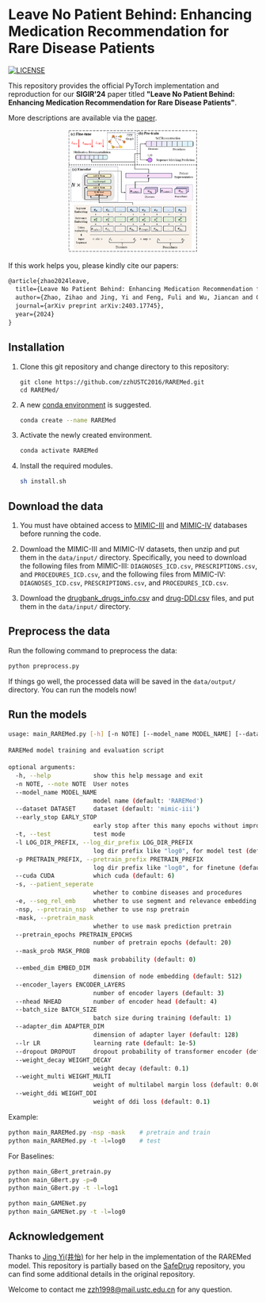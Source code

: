 # Leave No Patient Behind: Enhancing Medication Recommendation for Rare Disease Patients

[![LICENSE](https://img.shields.io/badge/license-MIT-green)](https://github.com/zzhUSTC2016/RAREMed/blob/main/LICENSE)

This repository provides the official PyTorch implementation and reproduction for our **SIGIR'24** paper titled **"Leave No Patient Behind: Enhancing Medication Recommendation for Rare Disease Patients"**. 

More descriptions are available via the [paper](https://arxiv.org/abs/2403.17745).

<div style="text-align: center;">
<img src="figs/RAREMed.png" alt="introduction" style="zoom:30%;" />
</div>


If this work helps you, please kindly cite our papers:

```tex
@article{zhao2024leave,
  title={Leave No Patient Behind: Enhancing Medication Recommendation for Rare Disease Patients},
  author={Zhao, Zihao and Jing, Yi and Feng, Fuli and Wu, Jiancan and Gao, Chongming and He, Xiangnan},
  journal={arXiv preprint arXiv:2403.17745},
  year={2024}
}
```

## Installation

1. Clone this git repository and change directory to this repository:

   ```shell
   git clone https://github.com/zzhUSTC2016/RAREMed.git
   cd RAREMed/
   ```

2. A new [conda environment](https://docs.conda.io/projects/conda/en/latest/user-guide/concepts/environments.html) is suggested. 

   ```bash
   conda create --name RAREMed
   ```

3. Activate the newly created environment.

   ```bash
   conda activate RAREMed
   ```

4. Install the required modules.

   ```bash
   sh install.sh
   ```


## Download the data

1. You must have obtained access to [MIMIC-III](https://physionet.org/content/mimiciii/) and [MIMIC-IV](https://physionet.org/content/mimiciv/) databases before running the code. 

2. Download the MIMIC-III and MIMIC-IV datasets, then unzip and put them in the `data/input/` directory. Specifically, you need to download the following files from MIMIC-III: `DIAGNOSES_ICD.csv`, `PRESCRIPTIONS.csv`, and `PROCEDURES_ICD.csv`, and the following files from MIMIC-IV: `DIAGNOSES_ICD.csv`, `PRESCRIPTIONS.csv`, and `PROCEDURES_ICD.csv`.

3. Download the [drugbank_drugs_info.csv](https://drive.google.com/file/d/1EzIlVeiIR6LFtrBnhzAth4fJt6H_ljxk/view?usp=sharing) and [drug-DDI.csv]( https://drive.google.com/file/d/1mnPc0O0ztz0fkv3HF-dpmBb8PLWsEoDz/view?usp=sharing) files, and put them in the `data/input/` directory.

## Preprocess the data

Run the following command to preprocess the data:

```bash
python preprocess.py
```

If things go well, the processed data will be saved in the `data/output/` directory. You can run the models now!

## Run the models

```bash
usage: main_RAREMed.py [-h] [-n NOTE] [--model_name MODEL_NAME] [--dataset DATASET] [--early_stop EARLY_STOP] [-t] [-l LOG_DIR_PREFIX] [-p PRETRAIN_PREFIX] [--cuda CUDA] [-s] [-e] [-nsp] [-mask] [--pretrain_epochs PRETRAIN_EPOCHS] [--mask_prob MASK_PROB] [--embed_dim EMBED_DIM] [--encoder_layers ENCODER_LAYERS] [--nhead NHEAD] [--batch_size BATCH_SIZE] [--adapter_dim ADAPTER_DIM] [--lr LR] [--dropout DROPOUT] [--weight_decay WEIGHT_DECAY] [--weight_multi WEIGHT_MULTI] [--weight_ddi WEIGHT_DDI]

RAREMed model training and evaluation script

optional arguments:
  -h, --help            show this help message and exit
  -n NOTE, --note NOTE  User notes
  --model_name MODEL_NAME
                        model name (default: 'RAREMed')
  --dataset DATASET     dataset (default: 'mimic-iii')
  --early_stop EARLY_STOP
                        early stop after this many epochs without improvement (default: 10)
  -t, --test            test mode
  -l LOG_DIR_PREFIX, --log_dir_prefix LOG_DIR_PREFIX
                        log dir prefix like "log0", for model test (default: None)
  -p PRETRAIN_PREFIX, --pretrain_prefix PRETRAIN_PREFIX
                        log dir prefix like "log0", for finetune (default: None)
  --cuda CUDA           which cuda (default: 6)
  -s, --patient_seperate
                        whether to combine diseases and procedures
  -e, --seg_rel_emb     whether to use segment and relevance embedding layer (default: True)
  -nsp, --pretrain_nsp  whether to use nsp pretrain
  -mask, --pretrain_mask
                        whether to use mask prediction pretrain
  --pretrain_epochs PRETRAIN_EPOCHS
                        number of pretrain epochs (default: 20)
  --mask_prob MASK_PROB
                        mask probability (default: 0)
  --embed_dim EMBED_DIM
                        dimension of node embedding (default: 512)
  --encoder_layers ENCODER_LAYERS
                        number of encoder layers (default: 3)
  --nhead NHEAD         number of encoder head (default: 4)
  --batch_size BATCH_SIZE
                        batch size during training (default: 1)
  --adapter_dim ADAPTER_DIM
                        dimension of adapter layer (default: 128)
  --lr LR               learning rate (default: 1e-5)
  --dropout DROPOUT     dropout probability of transformer encoder (default: 0.3)
  --weight_decay WEIGHT_DECAY
                        weight decay (default: 0.1)
  --weight_multi WEIGHT_MULTI
                        weight of multilabel margin loss (default: 0.005)
  --weight_ddi WEIGHT_DDI
                        weight of ddi loss (default: 0.1)
```

Example:

```bash
python main_RAREMed.py -nsp -mask    # pretrain and train
python main_RAREMed.py -t -l=log0    # test
```

For Baselines:

```bash
python main_GBert_pretrain.py
python main_GBert.py -p=0
python main_GBert.py -t -l=log1
```

```bash
python main_GAMENet.py
python main_GAMENet.py -t -l=log0
```

## Acknowledgement

Thanks to [Jing Yi(井怡)](https://jingii.github.io/) for her help in the implementation of the RAREMed model.
This repository is partially based on the [SafeDrug](https://github.com/ycq091044/SafeDrug) repository, you can find some additional details in the original repository.

Welcome to contact me zzh1998@mail.ustc.edu.cn for any question.
